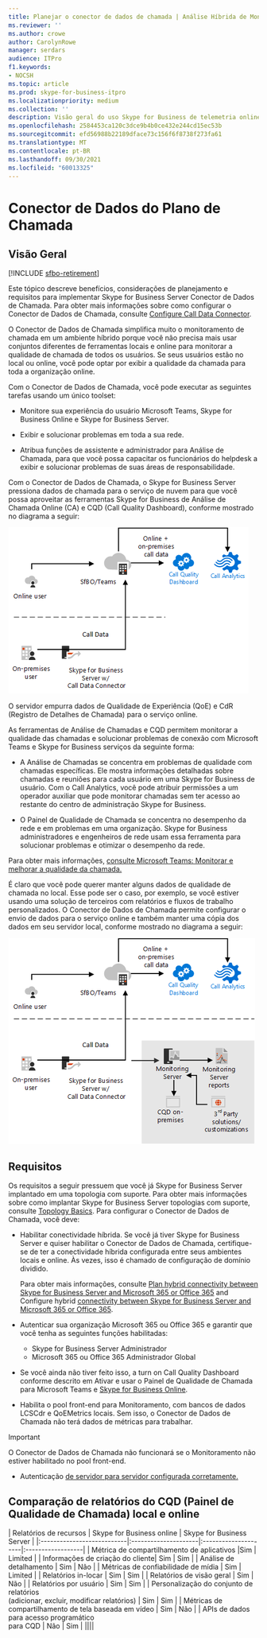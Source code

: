 ```yaml
---
title: Planejar o conector de dados de chamada | Análise Híbrida de Monitoramento de Painel de Qualidade de Chamada
ms.reviewer: ''
ms.author: crowe
author: CarolynRowe
manager: serdars
audience: ITPro
f1.keywords:
- NOCSH
ms.topic: article
ms.prod: skype-for-business-itpro
ms.localizationpriority: medium
ms.collection: ''
description: Visão geral do uso Skype for Business de telemetria online para monitorar uma implementação local em um cenário híbrido.
ms.openlocfilehash: 2584453ca120c3dce9b4b0ce432e244cd15ec53b
ms.sourcegitcommit: efd56988b22189dface73c156f6f8738f273fa61
ms.translationtype: MT
ms.contentlocale: pt-BR
ms.lasthandoff: 09/30/2021
ms.locfileid: "60013325"
---
```

# <a name="plan-call-data-connector"></a>Conector de Dados do Plano de Chamada

## <a name="overview"></a>Visão Geral

[!INCLUDE [sfbo-retirement](../../Hub/includes/sfbo-retirement.md)]

Este tópico descreve benefícios, considerações de planejamento e requisitos para implementar Skype for Business Server Conector de Dados de Chamada. Para obter mais informações sobre como configurar o Conector de Dados de Chamada, consulte [Configure Call Data Connector](configure-call-data-connector.md).


O Conector de Dados de Chamada simplifica muito o monitoramento de chamada em um ambiente híbrido porque você não precisa mais usar conjuntos diferentes de ferramentas locais e online para monitorar a qualidade de chamada de todos os usuários. Se seus usuários estão no local ou online, você pode optar por exibir a qualidade da chamada para toda a organização online.

Com o Conector de Dados de Chamada, você pode executar as seguintes tarefas usando um único toolset:

- Monitore sua experiência do usuário Microsoft Teams, Skype for Business Online e Skype for Business Server.

- Exibir e solucionar problemas em toda a sua rede.

- Atribua funções de assistente e administrador para Análise de Chamada, para que você possa capacitar os funcionários do helpdesk a exibir e solucionar problemas de suas áreas de responsabilidade.

Com o Conector de Dados de Chamada, o Skype for Business Server pressiona dados de chamada para o serviço de nuvem para que você possa aproveitar as ferramentas Skype for Business de Análise de Chamada Online (CA) e CQD (Call Quality Dashboard), conforme mostrado no diagrama a seguir:

![Diagrama de Caixa postal na Nuvem SfB.](../../sfbserver2019/media/call-data-connector-plan-1.png)

O servidor empurra dados de Qualidade de Experiência (QoE) e CdR (Registro de Detalhes de Chamada) para o serviço online.

As ferramentas de Análise de Chamadas e CQD permitem monitorar a qualidade das chamadas e solucionar problemas de conexão com Microsoft Teams e Skype for Business serviços da seguinte forma:

- A Análise de Chamadas se concentra em problemas de qualidade com chamadas específicas. Ele mostra informações detalhadas sobre chamadas e reuniões para cada usuário em uma Skype for Business de usuário.  Com o Call Analytics, você pode atribuir permissões a um operador auxiliar que pode monitorar chamadas sem ter acesso ao restante do centro de administração Skype for Business.

- O Painel de Qualidade de Chamada se concentra no desempenho da rede e em problemas em uma organização. Skype for Business administradores e engenheiros de rede usam essa ferramenta para solucionar problemas e otimizar o desempenho da rede.

Para obter mais informações, [consulte Microsoft Teams: Monitorar e melhorar a qualidade da chamada.](/monitor-call-quality-qos)

É claro que você pode querer manter alguns dados de qualidade de chamada no local. Esse pode ser o caso, por exemplo, se você estiver usando uma solução de terceiros com relatórios e fluxos de trabalho personalizados.  O Conector de Dados de Chamada permite configurar o envio de dados para o serviço online e também manter uma cópia dos dados em seu servidor local, conforme mostrado no diagrama a seguir:

![SfB Caixa postal na Nuvem.](../../sfbserver2019/media/call-data-connector-plan-2.png)

## <a name="requirements"></a>Requisitos

Os requisitos a seguir pressuem que você já Skype for Business Server implantado em uma topologia com suporte.  Para obter mais informações sobre como implantar Skype for Business Server topologias com suporte, consulte [Topology Basics](../../SfbServer/plan-your-deployment/topology-basics/topology-basics.md). Para configurar o Conector de Dados de Chamada, você deve:

- Habilitar conectividade híbrida. Se você já tiver Skype for Business Server e quiser habilitar o Conector de Dados de Chamada, certifique-se de ter a conectividade híbrida configurada entre seus ambientes locais e online. Às vezes, isso é chamado de configuração de domínio dividido.

   Para obter mais informações, consulte [Plan hybrid connectivity between Skype for Business Server and Microsoft 365 or Office 365](plan-hybrid-connectivity.md) and Configure hybrid [connectivity between Skype for Business Server and Microsoft 365 or Office 365](configure-hybrid-connectivity.md).

- Autenticar sua organização Microsoft 365 ou Office 365 e garantir que você tenha as seguintes funções habilitadas:

  - Skype for Business Server Administrador
  - Microsoft 365 ou Office 365 Administrador Global

- Se você ainda não tiver feito isso, a turn on Call Quality Dashboard conforme descrito em Ativar e usar o Painel de Qualidade de Chamada para Microsoft Teams e [Skype for Business Online](/microsoftteams/turning-on-and-using-call-quality-dashboard).

- Habilita o pool front-end para Monitoramento, com bancos de dados LCSCdr e QoEMetrics locais. Sem isso, o Conector de Dados de Chamada não terá dados de métricas para trabalhar.

> [!IMPORTANT]
> O Conector de Dados de Chamada não funcionará se o Monitoramento não estiver habilitado no pool front-end.

- Autenticação [de servidor para servidor configurada corretamente.](../../SfbServer/manage/authentication/server-to-server-and-partner-applications.md) 

## <a name="comparison-of-on-premises-and-online-call-quality-dashboard-cqd-reports"></a>Comparação de relatórios do CQD (Painel de Qualidade de Chamada) local e online

| Relatórios de recursos | Skype for Business online | Skype for Business Server   |
|:---------------------------|:---------------------|:---------------------|:------------------|
| Métrica de compartilhamento de aplicativos |Sim | Limited |
| Informações de criação do cliente| Sim | Sim |
| Análise de detalhamento | Sim | Não |
| Métricas de confiabilidade de mídia | Sim | Limited |
| Relatórios in-locar | Sim | Sim |
| Relatórios de visão geral | Sim | Não |
| Relatórios por usuário | Sim | Sim |
| Personalização do conjunto de relatórios <br> (adicionar, excluir, modificar relatórios) | Sim | Sim |
| Métricas de compartilhamento de tela baseada em vídeo | Sim | Não |
| APIs de dados para acesso programático <br> para CQD | Não | Sim |
||||
